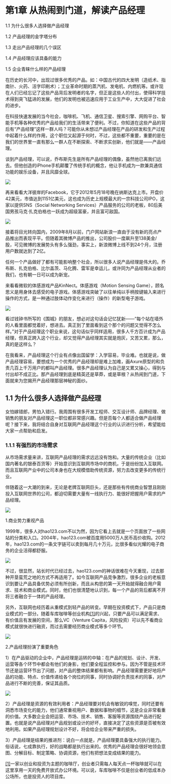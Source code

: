 # 第1章 从热闹到门道，解读产品经理

1.1 为什么很多人选择做产品经理

1.2 产品经理的金字塔分布

1.3 走出产品经理的几个误区

1.4 产品经理应该具备的能力

1.5 企业青睐什么样的产品经理

在历史的长河中，出现过很多优秀的产品。如：中国古代的四大发明（造纸术、指南针、火药、活字印刷术）；工业革命时期的蒸汽机、发电机、内燃机等。或许现在人们已经忘记了这些产品背后发明者的名字，但正是这些人的付出，使得科学技术得到突飞猛进的发展，他们的发明也被迅速应用于工业生产中，大大促进了社会的进步。

在科技快速发展的当今社会，咖啡机、飞机、通信卫星、搜索引擎、网购平台、智能手机等各种优秀的产品给我们的生活带来了便利。不过，你知道在这些产品的背后有“产品经理”这样一群人吗？可能你从未想过产品经理在产品的研发和生产过程中起着什么样的作用，这个职位又起源于何时，不过，这些都不重要，重要的是在我们的世界里一直有那么一群人在不断探索、不断求实创新，他们就是——产品经理。

谈到产品经理，可以说，乔布斯先生是所有产品经理的偶像，虽然他已离我们远去。但他创造的iPhone手机颠覆了传统手机的概念，他让手机成为一款兼具通信功能的娱乐设备，并且风靡全球。

![](images/image01879.jpeg)

再来看看大洋彼岸的Facebook，它于2012年5月18号晚在纳斯达克上市。开盘价42美元，市值达到1151亿美元，这也成为历史上规模最大的一宗科技公司IPO，这家以提供SNS（Social Networking Services）产品服务的公司的老板，80后美国男孩马克·扎克伯格也一跃成为超级富豪，并且富可敌国。

![](images/image01880.jpeg)

接着将目光转向国内，2009年8月以前，门户网站新浪一直由于没有新的亮点产品推出而表现平平。但随着其微博产品的推出，公司股价一度飙升至138美金/股，可见微博的发展势头有多么强劲，事实上，新浪微博上线不到24个月，注册用户数就达到了2亿。

任何一个产品做好了都有可能影响整个社会，所以很多人说产品经理是伟大的。乔布斯、扎克伯格、比尔盖茨、马化腾、雷军是幸运儿，或许同为产品经理从业者的我们，也有朝一日可以成为新宠。

来看看微软的体感游戏产品KinNect。体感游戏（Motion Sensing Game），顾名思义是用身体去感受的电子游戏。体感游戏突破了以往单纯以手柄按键输入来进行操作的方式，是一种通过肢体动作变化来进行（操作）的新型电子游戏。

![](images/image01881.jpeg)

看过钱钟书所写的《围城》的朋友，想必对这句话会记忆犹新——“每个站在墙外的人看里面都觉着好，想进去。真正到了里面看到这个那个的问题又觉得不怎么样。”对于产品经理这个职业来说，这句话似乎同样适用，很多人千方百计成为产品经理，但真正跨入这个行业，却又觉得产品经理其实就是炮灰，又苦又累，那么，真的是这样么？

在我看来，产品经理这个行业有点像出国留学：入学容易，毕业难。也就是说，做产品经理容易，要想成为一个优秀的产品经理却是难上加难，画Axure原型的和负责几百上千万用户的都叫产品经理。很多产品经理认为自己是又累又操心，得到与付出却不成正比。那产品经理到底是精英还是草莽，或是草根？从热闹到门道，下面就来为您揭开产品经理那层神秘的面纱。

## 1.1 为什么很多人选择做产品经理

女怕嫁错郎，男怕入错行。我周围有很多开发工程师、交互设计师、品牌经理、做销售的朋友对产品经理这一职位都非常感兴趣。但是否每个人都适合做产品经理呢？接下来，我将结合自身对互联网产品经理这个行业的认识进行分析，希望能给大家一点帮助和启发。

### 1.1.1 有强烈的市场需求

从市场需求量来讲，互联网产品经理的需求远远没有饱和。大量的传统企业（比如国内著名的银泰百货等）开始意识到互联网市场中的商机，于是纷纷加入互联网。而且互联网产业中的公司本身也在大规模借助传统资源，努力去改变更多的传统行业。

伴随着这一大潮的到来，无论是老牌互联网巨头，还是那些有传统商业智慧且刚刚投入互联网世界的公司，都迫切需要大量有一线执行力、能很好把握用户需求的产品经理。

![](images/image01882.jpeg)

1.商业势力重视产品

1999年，很多人对hao123.com不以为然，因为它看上去就是一个页面放了一些网站的分类和入口。2004年，hao123.com被百度用5000万人民币高价收购。2012年，hao123.com的一条文字链可以卖到每月几十万元，比很多看似光耀的电子商务的企业活得都舒服。

![](images/image01883.jpeg)

不过，很显然，站长时代已经过去，hao123.com的神话很难在今天重现，过去那种开垦蛮荒之地的方式不再适用了。如今互联网产品竞争激烈，很多企业的老板意识到要让产品具备优势必须有所创新，而且从构思的第一天开始就得融合用户需求、技术和商业模式。同时，他们也很清楚地认识到，每一个产品的背后都离不开将三者融合于一体的产品经理。

另外，互联网也经历着从重模式到轻产品的转变。早期在投资模式下，产品只是商业模式的一部分。随着车库咖啡等创业机构[[1]](part0544.xhtml#ch1-back)的兴起，只要产品可以满足需求、有价值且有发展的空间，那么VC（Venture Capita，风险投资）可以先不看商业模式就很快进行融资，而过去需要经历商业模式等多个环节。

![](images/image01884.jpeg)

2.产品经理扮演了重要角色

1）在产品驱动的企业中，产品经理是运转的中轴：在产品的规划、设计、开发、运营等各个环节中都会有他们的身影，他们要全程监控和参与。因为不管是技术环节还是运营环节出了问题，对产品的整体结果都有影响。产品经理需要更好地将产品的功能、特点、价值传递给各个岗位的同事，同时协调好负责技术的同事，对产品进行不断的完善，保证其品质。

![](images/image01885.jpeg)

2）产品经理是资源的有效利用者：产品经理要对机会有敏锐的嗅觉，同时还要有洞悉市场变化的能力，他们通常重视用户、数据和事物的细节，这是企业非常看重的价值。大多数企业会把运营、市场、技术、销售、客服等资源围绕产品进行配置。也就是说产品经理对产品规划或设计的好坏，直接决定了这些资源是否被有效地利用。如果产品经理规划设计不好，将会给企业带来严重的损失。

3）产品经理是结果的推进剂：说白一点就是，产品经理要具备强大的执行能力。俗话说，七成靠执行，好的战略都是执行出来的。优秀的产品经理会很好地领会意图、分解目标、制定策略、协调资源，他们有把想法变成结果的能力。

[[1]](part0544.xhtml#ch1)一家以创业和投资为主题的咖啡厅，创业者只需每人每天点一杯咖啡就可以在这里享用一天的免费开放式办公环境。可以说，车库咖啡不仅是创业者的低成本办公场所，也是投资人的项目库。
